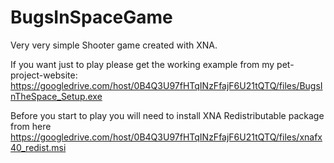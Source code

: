 BugsInSpaceGame
===============

Very very simple Shooter game created with XNA. 

If you want just to play please get the working example from my pet-project-website:
https://googledrive.com/host/0B4Q3U97fHTqINzFfajF6U21tQTQ/files/BugsInTheSpace_Setup.exe

Before you start to play you will need to install XNA Redistributable package from here https://googledrive.com/host/0B4Q3U97fHTqINzFfajF6U21tQTQ/files/xnafx40_redist.msi

